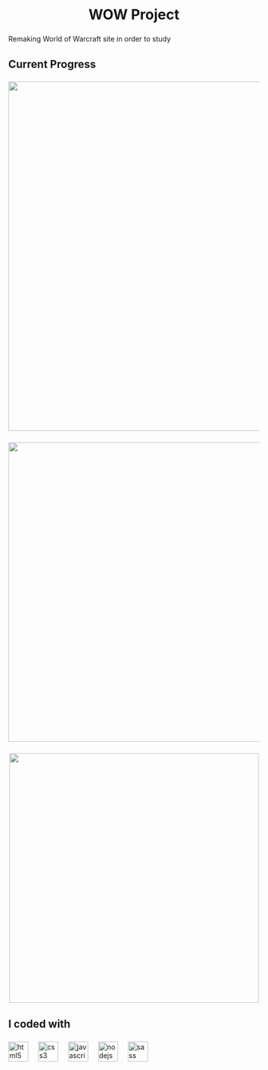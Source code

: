<h1 align="center">WOW Project</h1>

###

<p align="left">Remaking World of Warcraft site in order to study</p>

###

<h2 align="left">Current Progress</h2>

###

<div align="center">
  <img height="700" src="https://i.ibb.co/4ZvXC1tB/Captura-de-tela-2025-06-24-113708.png"  />
</div>

###

<div align="center">
  <img height="600" src="https://i.ibb.co/1jZwpqy/Captura-de-tela-2025-06-24-113923.png"  />
</div>

###

<div align="center">
  <img height="500" src="https://i.ibb.co/Vcgm2QPH/Captura-de-tela-2025-06-24-114207.png"  />
</div>

###

<h2 align="left">I coded with</h2>

###

<div align="left">
  <img src="https://cdn.jsdelivr.net/gh/devicons/devicon/icons/html5/html5-original.svg" height="40" alt="html5 logo"  />
  <img width="12" />
  <img src="https://cdn.jsdelivr.net/gh/devicons/devicon/icons/css3/css3-original.svg" height="40" alt="css3 logo"  />
  <img width="12" />
  <img src="https://cdn.jsdelivr.net/gh/devicons/devicon/icons/javascript/javascript-original.svg" height="40" alt="javascript logo"  />
  <img width="12" />
  <img src="https://cdn.jsdelivr.net/gh/devicons/devicon/icons/nodejs/nodejs-original.svg" height="40" alt="nodejs logo"  />
  <img width="12" />
  <img src="https://cdn.jsdelivr.net/gh/devicons/devicon/icons/sass/sass-original.svg" height="40" alt="sass logo"  />
</div>

###

<p align="left"></p>

###

<div align="left">
</div>

###
